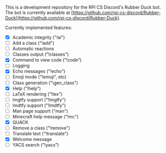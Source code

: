This is a development repository for the RPI CS Discord's Rubber Duck bot.  The bot is currently available at [https://github.com/rpi-cs-discord/Rubber-Duck](https://github.com/rpi-cs-discord/Rubber-Duck).

Currently implemented features:
* [X] Academic integrity ("!ai")
* [ ] Add a class ("!add")
* [ ] Automatic reactions
* [ ] Classes output ("!classes")
* [X] Command to view code ("!code")
* [ ] Logging
* [X] Echo messages ("!echo")
* [ ] Emoji mode ("!emoji", etc)
* [ ] Class generation ("\gen_class")
* [X] Help ("!help")
* [ ] LaTeX rendering ("!tex")
* [ ] lmgtfy support ("!lmgtfy")
* [ ] lmdtfy support ("!lmdtfy")
* [ ] Man page support ("man")
* [ ] Minecraft help message ("!mc")
* [X] QUACK
* [ ] Remove a class ("!remove")
* [ ] Translate text ("!translate")
* [X] Welcome message
* [ ] YACS search ("!yacs")
